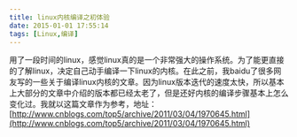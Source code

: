 ```yaml
---
title: linux内核编译之初体验
date: 2015-01-01 17:55:14
tags: [Linux,编译] 
---
```

用了一段时间的linux，感觉linux真的是一个非常强大的操作系统。为了能更直接的了解linux，决定自己动手编译一下linux的内核。在此之前，我baidu了很多网友写的一些关于编译linux内核的文章。因为linux版本迭代的速度太快，所以基本上大部分的文章中介绍的版本都已经太老了，但是还好内核的编译步骤基本上怎么变化过。我就以这篇文章作为参考，地址：[http://www.cnblogs.com/top5/archive/2011/03/04/1970645.html](http://www.cnblogs.com/top5/archive/2011/03/04/1970645.html)
